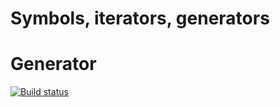 # Symbols, iterators, generators

# Generator 

[![Build status](https://ci.appveyor.com/api/projects/status/cm8obmv99l4g1ryb?svg=true)](https://ci.appveyor.com/project/bugagi67/generator)